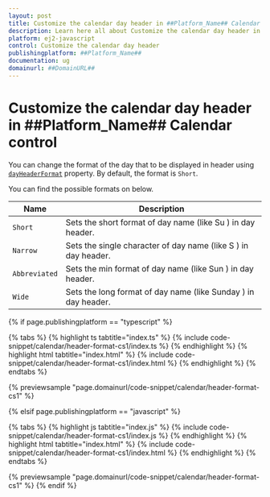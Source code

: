 ```yaml
---
layout: post
title: Customize the calendar day header in ##Platform_Name## Calendar control | Syncfusion
description: Learn here all about Customize the calendar day header in Syncfusion ##Platform_Name## Calendar control of Syncfusion Essential JS 2 and more.
platform: ej2-javascript
control: Customize the calendar day header 
publishingplatform: ##Platform_Name##
documentation: ug
domainurl: ##DomainURL##
---
```


# Customize the calendar day header in ##Platform_Name## Calendar control

You can change the format of the day that to be displayed in header using [`dayHeaderFormat`](https://helpej2.syncfusion.com/documentation/api/calendar/#dayheaderformat) property. By default, the format is `Short`.

You can find the possible formats on below.

| **Name** | **Description** |
|------|---------------------|
| `Short` | Sets the short format of day name (like Su ) in day header. |
| `Narrow` | Sets the single character of day name (like S ) in day header. |
| `Abbreviated` | Sets the min format of day name (like Sun ) in day header. |
| `Wide` | Sets the long format of day name (like Sunday ) in day header. |

{% if page.publishingplatform == "typescript" %}

 {% tabs %}
{% highlight ts tabtitle="index.ts" %}
{% include code-snippet/calendar/header-format-cs1/index.ts %}
{% endhighlight %}
{% highlight html tabtitle="index.html" %}
{% include code-snippet/calendar/header-format-cs1/index.html %}
{% endhighlight %}
{% endtabs %}
        
{% previewsample "page.domainurl/code-snippet/calendar/header-format-cs1" %}

{% elsif page.publishingplatform == "javascript" %}

{% tabs %}
{% highlight js tabtitle="index.js" %}
{% include code-snippet/calendar/header-format-cs1/index.js %}
{% endhighlight %}
{% highlight html tabtitle="index.html" %}
{% include code-snippet/calendar/header-format-cs1/index.html %}
{% endhighlight %}
{% endtabs %}

{% previewsample "page.domainurl/code-snippet/calendar/header-format-cs1" %}
{% endif %}